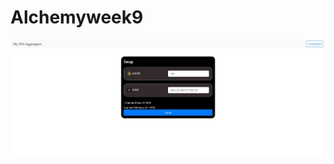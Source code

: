 # Alchemyweek9
![Image text](https://github.com/zhuxiangfeixiang/Alchemyweek9/blob/main/Swap%20Demo.jpg)

